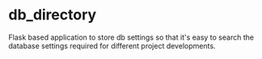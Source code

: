 # db_directory

Flask based application to store db settings so that it's easy to search the database settings required for different project developments.
